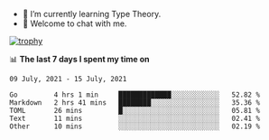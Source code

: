 <!--
### Hi there 👋

- 🤔 I was learning formal verification with Coq formally, but want to **build things** now.
- 😬 I am broadly interested in **computer systems** and **programming languages** (just a beginner 🥺).
- 🤩 (I hope I can) code for fun!

<img src="https://github-readme-stats.vercel.app/api?username=xxchan&show_icons=true&icon_color=0366d6&text_color=24292e&bg_color=ffffff&hide_title=true" />

---
-->


- 🌱 I’m currently learning Type Theory.
- 💬 Welcome to chat with me.


[![trophy](https://github-profile-trophy.vercel.app/?username=xxchan&theme=flat)](https://github.com/xxchan)


📊 **The last 7 days I spent my time on** 

<!--START_SECTION:waka-->
```text
09 July, 2021 - 15 July, 2021

Go         4 hrs 1 min     █████████████░░░░░░░░░░░░   52.82 % 
Markdown   2 hrs 41 mins   ████████░░░░░░░░░░░░░░░░░   35.36 % 
TOML       26 mins         █░░░░░░░░░░░░░░░░░░░░░░░░   05.81 % 
Text       11 mins         ░░░░░░░░░░░░░░░░░░░░░░░░░   02.41 % 
Other      10 mins         ░░░░░░░░░░░░░░░░░░░░░░░░░   02.19 %
```
<!--END_SECTION:waka-->

<!--
**xxchan/xxchan** is a ✨ _special_ ✨ repository because its `README.md` (this file) appears on your GitHub profile.

Here are some ideas to get you started:

- 🔭 I’m currently working on ...
- 🌱 I’m currently learning ...
- 👯 I’m looking to collaborate on ...
- 🤔 I’m looking for help with ...
- 💬 Ask me about ...
- 📫 How to reach me: ...
- 😄 Pronouns: ...
- ⚡ Fun fact: ...
-->

